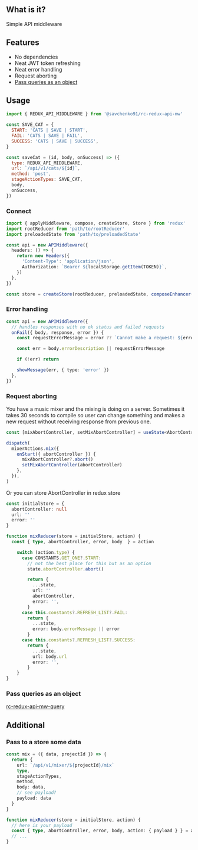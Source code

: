 ## What is it?

Simple API middleware

## Features

- No dependencies
- Neat JWT token refreshing
- Neat error handling
- Request aborting
- [Pass queries as an object](#pass-queries-as-an-object)

## Usage

```js
import { REDUX_API_MIDDLEWARE } from '@savchenko91/rc-redux-api-mw'

const SAVE_CAT = {
  START: 'CATS | SAVE | START',
  FAIL: 'CATS | SAVE | FAIL',
  SUCCESS: 'CATS | SAVE | SUCCESS',
}

const saveCat = (id, body, onSuccess) => ({
  type: REDUX_API_MIDDLEWARE,
  url: `/api/v1/cats/${id}`,
  method: 'post',
  stageActionTypes: SAVE_CAT,
  body,
  onSuccess,
})
```

### Connect

```ts
import { applyMiddleware, compose, createStore, Store } from 'redux'
import rootReducer from 'path/to/rootReducer'
import preloadedState from 'path/to/preloadedState'

const api = new APIMiddleware({
  headers: () => {
    return new Headers({
      'Content-Type': 'application/json',
      Authorization: `Bearer ${localStorage.getItem(TOKEN)}`,
    })
  },
})

const store = createStore(rootReducer, preloadedState, composeEnhancer(applyMiddleware(api.middleware())))
```

<!-- ### JWT token refreshing -->

### Error handling

```ts
const api = new APIMiddleware({
  // handles responses with no ok status and failed requests
  onFail({ body, response, error }) {
    const requestErrorMessage = error ?? `Cannot make a request: ${error.toString()}`

    const err = body.errorDescription || requestErrorMessage

    if (!err) return

    showMessage(err, { type: 'error' })
  },
})
```

### Request aborting

You have a music mixer and the mixing is doing on a server. Sometimes it takes 30 seconds to compile so user can change something and makes a new request without receiving response from previous one.

```ts
const [mixAbortController, setMixAbortController] = useState<AbortController>(null)

dispatch(
  mixerActions.mix({
    onStart({ abortController }) {
      mixAbortController?.abort()
      setMixAbortController(abortController)
    },
  }),
)
```

Or you can store AbortController in redux store

```ts
const initialStore = {
  abortController: null
  url: ''
  error: ''
}

function mixReducer(store = initialStore, action) {
  const { type, abortController, error, body  } = action

    switch (action.type) {
      case CONSTANTS.GET_ONE?.START:
        // not the best place for this but as an option
        state.abortController.abort()

        return {
          ...state,
          url: ''
          abortController,
          error: '',
        }
      case this.constants?.REFRESH_LIST?.FAIL:
        return {
          ...state,
          error: body.errorMessage || error
        }
      case this.constants?.REFRESH_LIST?.SUCCESS:
        return {
          ...state,
          url: body.url
          error: '',
        }
    }
}
```

### Pass queries as an object

[rc-redux-api-mw-query](https://www.npmjs.com/package/@savchenko91/rc-redux-api-mw-query)

## Additional

### Pass to a store some data

```ts
const mix = ({ data, projectId }) => {
  return {
    url: `/api/v1/mixer/${projectId}/mix`
    type,
    stageActionTypes,
    method,
    body: data,
    // see payload?
    payload: data
  }
}

function mixReducer(store = initialStore, action) {
  // here is your payload
  const { type, abortController, error, body, action: { payload } } = action
  // ...
}
```
